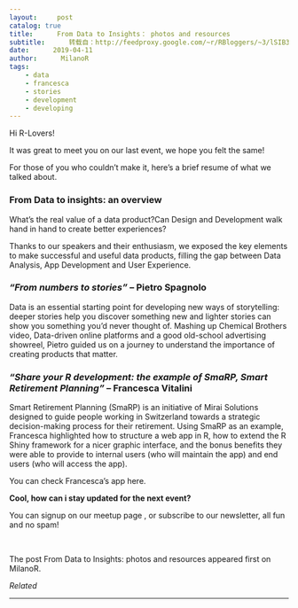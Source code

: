 ```yaml
---
layout:     post
catalog: true
title:      From Data to Insights： photos and resources
subtitle:      转载自：http://feedproxy.google.com/~r/RBloggers/~3/lSIB3n_kJDg/
date:      2019-04-11
author:      MilanoR
tags:
    - data
    - francesca
    - stories
    - development
    - developing
---
```







Hi R-Lovers!

It was great to meet you on our last event, we hope you felt the same!

For those of you who couldn’t make it, here’s a brief resume of what we talked about.

### **From Data to insights: an overview**

What’s the real value of a data product?Can Design and Development walk hand in hand to create better experiences?

Thanks to our speakers and their enthusiasm, we exposed the key elements to make successful and useful data products, filling the gap between Data Analysis, App Development and User Experience.

### *“From numbers to stories”* – Pietro Spagnolo

Data is an essential starting point for developing new ways of storytelling: deeper stories help you discover something new and lighter stories can show you something you’d never thought of. Mashing up Chemical Brothers video, Data-driven online platforms and a good old-school advertising showreel, Pietro guided us on a journey to understand the importance of creating products that matter.

### *“Share your R development: the example of SmaRP, Smart Retirement Planning”* – Francesca Vitalini

Smart Retirement Planning (SmaRP) is an initiative of Mirai Solutions designed to guide people working in Switzerland towards a strategic decision-making process for their retirement. Using SmaRP as an example, Francesca highlighted how to structure a web app in R, how to extend the R Shiny framework for a nicer graphic interface, and the bonus benefits they were able to provide to internal users (who will maintain the app) and end users (who will access the app).

You can check Francesca’s app here.

**Cool, how can i stay updated for the next event?**

You can signup on our meetup page , or subscribe to our newsletter, all fun and no spam!

 

The post From Data to Insights: photos and resources appeared first on MilanoR.


*Related*








---
